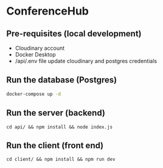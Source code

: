 # ConferenceHub

## Pre-requisites (local development)
- Cloudinary account
- Docker Desktop
- /api/.env file update cloudinary and postgres credentials

## Run the database (Postgres)

```bash
docker-compose up -d
```

## Run the server (backend)

```
cd api/ && npm install && node index.js
``` 

## Run the client (front end)

```
cd client/ && npm install && npm run dev
```

